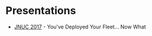# Presentations

* [JNUC 2017](https://github.com/MScottBlake/Presentations/tree/master/JNUC%202017) - You've Deployed Your Fleet... Now What
